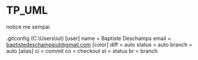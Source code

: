 # TP_UML
notice me sempai


.gitconfig (C:\Users\iut)
[user]
	name = Baptiste Deschamps
	email = baptistedeschampsiut@gmail.com
[color]
	diff = auto
	status = auto
	branch = auto
[alias]
	ci = commit
	co = checkout
	st = status
	br = branch
